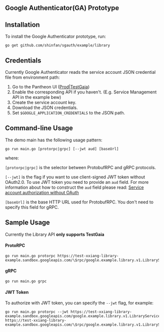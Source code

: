 Google Authenticator(GA) Prototype
-------
## Installation

To install the Google Authenticator prototype, run:
```
go get github.com/shinfan/sgauth/example/library
```
## Credentials
Currently Google Authenticator reads the service account JSON credential file from environment path:
1) Go to the Pantheon UI ([Prod](https://pantheon.corp.google.com/)|[TestGaia](https://pantheon-testgaia.corp.google.com))
2) Enable the corresponding API if you haven't. (E.g. Service Management API in the example bew)
2) Create the service account key.
2) Download the JSON credentials.
3) Set `$GOOGLE_APPLICATION_CREDENTIALS` to the JSON path.

## Command-line Usage
The demo main has the following usage pattern:
```
go run main.go [protorpc|grpc] [--jwt aud] [baseUrl]
```
where:

`[protorpc|grpc]` is the selector between ProtobufRPC and gRPC protocols.

`[--jwt]` is the flag if you want to use client-signed JWT token without OAuth2.0. To use JWT token you need to provide an `aud` field. For more information about how to construct the `aud` field please read: [Service account authorization without OAuth](https://developers.google.com/identity/protocols/OAuth2ServiceAccount)

`[baseUrl]` is the base HTTP URL used for ProtobufRPC. You don't need to specify this field for gRPC.

## Sample Usage
Currently the Library API **only supports TestGaia**

#### ProtoRPC
```
go run main.go protorpc https://test-xxiang-library-example.sandbox.googleapis.com/\$rpc/google.example.library.v1.LibraryService/
```
#### gRPC
```
go run main.go grpc
```

#### JWT Token
To authorize with JWT token, you can specify the `--jwt` flag, for example:
```
go run main.go protorpc --jwt https://test-xxiang-library-example.sandbox.googleapis.com/google.example.library.v1.LibraryService https://test-xxiang-library-example.sandbox.googleapis.com/\$rpc/google.example.library.v1.LibraryService/
```
